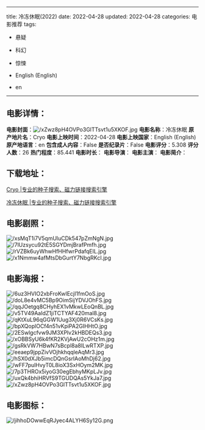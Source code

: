 
---
title: 冷冻休眠(2022)
date: 2022-04-28
updated: 2022-04-28
categories: 电影推荐
tags:
- 悬疑
- 科幻
- 惊悚

- English (English)
- en
---


> 

## **电影详情**：

**电影封面**：<img src="https://image.tmdb.org/t/p/w200/xZwz8pH4OVPo3GlTTsvt1u5XKOF.jpg" alt="/xZwz8pH4OVPo3GlTTsvt1u5XKOF.jpg" title="/xZwz8pH4OVPo3GlTTsvt1u5XKOF.jpg">
**电影名称**：冷冻休眠
**原产地片名**：Cryo
**电影上映时间**：2022-04-28
**电影上映国家**：English (English)
**原产地语言**：en
**包含成人内容**：False
**是否纪录片**：False
**电影评分**：5.308
**评分人数**：26
**热门程度**：85.441
**电影时长**：
**电影导演**：
**电影主演**：
**电影简介**：

## **下载地址**：
[Cryo |专业的种子搜索、磁力链接搜索引擎](https://movie.amd794.com:2083/?search=Cryo&ordering=&mode=match_phrase&page_size=10&page=1)

[冷冻休眠 |专业的种子搜索、磁力链接搜索引擎](https://movie.amd794.com:2083/?search=%E5%86%B7%E5%86%BB%E4%BC%91%E7%9C%A0&ordering=&mode=match_phrase&page_size=10&page=1)
 

## **电影剧照**：
<img src="https://image.tmdb.org/t/p/original/xsMqT1i7V5qmUluCDk547pZmNgN.jpg" alt="/xsMqT1i7V5qmUluCDk547pZmNgN.jpg" title="/xsMqT1i7V5qmUluCDk547pZmNgN.jpg"><img src="https://image.tmdb.org/t/p/original/7lUzsycu92tE5SGYDmjBrafPmfh.jpg" alt="/7lUzsycu92tE5SGYDmjBrafPmfh.jpg" title="/7lUzsycu92tE5SGYDmjBrafPmfh.jpg"><img src="https://image.tmdb.org/t/p/original/rVZBk6uyWhwHfHHfwrPdafqElL.jpg" alt="/rVZBk6uyWhwHfHHfwrPdafqElL.jpg" title="/rVZBk6uyWhwHfHHfwrPdafqElL.jpg"><img src="https://image.tmdb.org/t/p/original/x1Nmmw4afMtsDbGurtY7NbgRKcI.jpg" alt="/x1Nmmw4afMtsDbGurtY7NbgRKcI.jpg" title="/x1Nmmw4afMtsDbGurtY7NbgRKcI.jpg">

## **电影海报**：
<img src="https://image.tmdb.org/t/p/original/6uz3HVIO2xbFroKwIEcjI1fmOoS.jpg" alt="/6uz3HVIO2xbFroKwIEcjI1fmOoS.jpg" title="/6uz3HVIO2xbFroKwIEcjI1fmOoS.jpg"><img src="https://image.tmdb.org/t/p/original/doL8e4vMC5Bp9OimSijYDVJOhFS.jpg" alt="/doL8e4vMC5Bp9OimSijYDVJOhFS.jpg" title="/doL8e4vMC5Bp9OimSijYDVJOhFS.jpg"><img src="https://image.tmdb.org/t/p/original/qqJOetgq8CHyhEX1vMkwLEoQnBL.jpg" alt="/qqJOetgq8CHyhEX1vMkwLEoQnBL.jpg" title="/qqJOetgq8CHyhEX1vMkwLEoQnBL.jpg"><img src="https://image.tmdb.org/t/p/original/v5TV49AaIdZ1jiTCTYAF420mal8.jpg" alt="/v5TV49AaIdZ1jiTCTYAF420mal8.jpg" title="/v5TV49AaIdZ1jiTCTYAF420mal8.jpg"><img src="https://image.tmdb.org/t/p/original/qKtXuL96qGGW1Uug3Xj0R6VCsKs.jpg" alt="/qKtXuL96qGGW1Uug3Xj0R6VCsKs.jpg" title="/qKtXuL96qGGW1Uug3Xj0R6VCsKs.jpg"><img src="https://image.tmdb.org/t/p/original/bpXQoplOCf4n51vKpiPA2GIHHtO.jpg" alt="/bpXQoplOCf4n51vKpiPA2GIHHtO.jpg" title="/bpXQoplOCf4n51vKpiPA2GIHHtO.jpg"><img src="https://image.tmdb.org/t/p/original/2ESwlgcfvw9JM3XPlv2kHBDEQs3.jpg" alt="/2ESwlgcfvw9JM3XPlv2kHBDEQs3.jpg" title="/2ESwlgcfvw9JM3XPlv2kHBDEQs3.jpg"><img src="https://image.tmdb.org/t/p/original/xOBBSyU6k4fKR2KVjAwU2cOHz1m.jpg" alt="/xOBBSyU6k4fKR2KVjAwU2cOHz1m.jpg" title="/xOBBSyU6k4fKR2KVjAwU2cOHz1m.jpg"><img src="https://image.tmdb.org/t/p/original/gsRkVW7HBwN7sBcpl8a8ILwRTXP.jpg" alt="/gsRkVW7HBwN7sBcpl8a8ILwRTXP.jpg" title="/gsRkVW7HBwN7sBcpl8a8ILwRTXP.jpg"><img src="https://image.tmdb.org/t/p/original/eeaep9jppZivVOjhkhqqleAqMr3.jpg" alt="/eeaep9jppZivVOjhkhqqleAqMr3.jpg" title="/eeaep9jppZivVOjhkhqqleAqMr3.jpg"><img src="https://image.tmdb.org/t/p/original/hSX0dXJb5imcDQnGsrlAoMhDj62.jpg" alt="/hSX0dXJb5imcDQnGsrlAoMhDj62.jpg" title="/hSX0dXJb5imcDQnGsrlAoMhDj62.jpg"><img src="https://image.tmdb.org/t/p/original/wFF7pulHvyT0L8ioX3SxHOym2MK.jpg" alt="/wFF7pulHvyT0L8ioX3SxHOym2MK.jpg" title="/wFF7pulHvyT0L8ioX3SxHOym2MK.jpg"><img src="https://image.tmdb.org/t/p/original/7p3THROx5iyoG30egEbhyMKpLJv.jpg" alt="/7p3THROx5iyoG30egEbhyMKpLJv.jpg" title="/7p3THROx5iyoG30egEbhyMKpLJv.jpg"><img src="https://image.tmdb.org/t/p/original/uxQk4bhiHRVfS9TGUDQAs5YkJa7.jpg" alt="/uxQk4bhiHRVfS9TGUDQAs5YkJa7.jpg" title="/uxQk4bhiHRVfS9TGUDQAs5YkJa7.jpg"><img src="https://image.tmdb.org/t/p/original/xZwz8pH4OVPo3GlTTsvt1u5XKOF.jpg" alt="/xZwz8pH4OVPo3GlTTsvt1u5XKOF.jpg" title="/xZwz8pH4OVPo3GlTTsvt1u5XKOF.jpg">

## **电影图标**：
<img src="https://image.tmdb.org/t/p/original/jihhoDOwwEqRJyec4ALYH6Sy12G.png" alt="/jihhoDOwwEqRJyec4ALYH6Sy12G.png" title="/jihhoDOwwEqRJyec4ALYH6Sy12G.png">
